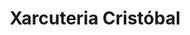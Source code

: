 ---
title: "Xarcuteria Cristóbal"
url: /sant-cugat-del-valles/xarcuteria-cristobal/
shop: carnicero
---